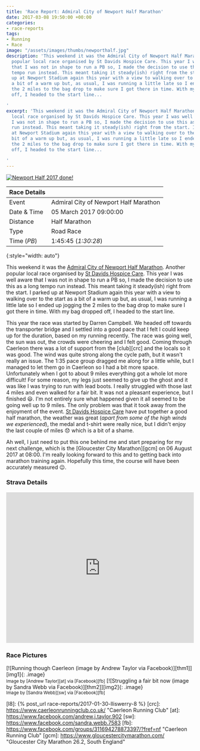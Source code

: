 ```yaml
---
title: 'Race Report: Admiral City of Newport Half Marathon'
date: 2017-03-08 19:50:00 +00:00
categories:
- race-reports
tags:
- Running
- Race
image: "/assets/images/thumbs/newporthalf.jpg"
description: 'This weekend it was the Admiral City of Newport Half Marathon. Another
  popular local race organised by St Davids Hospice Care. This year I was well aware
  that I was not in shape to run a PB so, I made the decision to use this as a long
  tempo run instead. This meant taking it steady(ish) right from the start. I parked
  up at Newport Stadium again this year with a view to walking over to the start as
  a bit of a warm up but, as usual, I was running a little late so I ended up jogging
  the 2 miles to the bag drop to make sure I got there in time. With my bag dropped
  off, I headed to the start line...

'
excerpt: 'This weekend it was the Admiral City of Newport Half Marathon. Another popular
  local race organised by St Davids Hospice Care. This year I was well aware that
  I was not in shape to run a PB so, I made the decision to use this as a long tempo
  run instead. This meant taking it steady(ish) right from the start. I parked up
  at Newport Stadium again this year with a view to walking over to the start as a
  bit of a warm up but, as usual, I was running a little late so I ended up jogging
  the 2 miles to the bag drop to make sure I got there in time. With my bag dropped
  off, I headed to the start line...

'
---
```


<div class='flickr image alignright'><span><a title='Newport Half 2017 done!' href='https://farm1.static.flickr.com/721/32478024624_e8a8c3b9a3_b.jpg' class='image'><img src='{{site.thumbs}}/newporthalf.jpg' alt='Newport Half 2017 done!' /></a><a title='View on Flickr' href='https://www.flickr.com/photos/richard-perry/32478024624/' class='flickrlink'> </a></span></div>

| Race Details |                                       |
|--------------|---------------------------------------|
| Event        | Admiral City of Newport Half Marathon |
| Date & Time  | 05 March 2017 09:00:00                |
| Distance     | Half Marathon                         |
| Type         | Road Race                             |
| Time (_PB_)  | 1:45:45 (_1:30:28_)                   |
{:style="width: auto"}

This weekend it was the [Admiral City of Newport Half Marathon][nhm]. Another popular local race
organised by [St Davids Hospice Care][sdhc]. This year I was well aware that I was not in shape to
run a PB so, I made the decision to use this as a long tempo run instead. This meant taking it
steady(ish) right from the start. I parked up at Newport Stadium again this year with a view to
walking over to the start as a bit of a warm up but, as usual, I was running a little late so I
ended up jogging the 2 miles to the bag drop to make sure I got there in time. With my bag dropped
off, I headed to the start line.

This year the race was started by Darren Campbell. We headed off towards the transporter bridge and
I settled into a good pace that I felt I could keep up for the duration, based on my running
recently. The race was going well, the sun was out, the crowds were cheering and I felt good. Coming
through Caerleon there was a lot of support from the [club][crc] and the locals so it was good. The
wind was quite strong along the cycle path, but it wasn't really an issue. The
1:35 pace group dragged me along for a little while, but I managed to let them go in Caerleon so I
had a bit more space. Unfortunately when I got to about 9 miles everything got a whole lot more
difficult! For some reason, my legs just seemed to give up the ghost and it was like I was trying to
run with lead boots. I really struggled with those last 4 miles and even walked for a fair bit. It
was not a pleasant experience, but I finished :smiley:. I'm not entirely sure what happened given it
all seemed to be going well up to 9 miles. The only problem was that it took away from the enjoyment
of the event. [St Davids Hospice Care][sdhc] have put together a good half marathon, the weather was
great (_apart from some of the high winds we experienced_), the medal and t-shirt were really nice,
but I didn't enjoy the last couple of miles :disappointed: which is a bit of a shame.

Ah well, I just need to put this one behind me and start preparing for my next challenge, which is
the [Gloucester City Marathon][gcm] on 06 August 2017 at 08:00. I'm really looking forward to this
and to getting back into marathon training again. Hopefully this time, the course will have been 
accurately measured :wink:.


### Strava Details

<iframe height='405' width='100%' frameborder='0' allowtransparency='true' scrolling='no'
  src='https://www.strava.com/activities/888368735/embed/4817a916bdaf46c57827e506890f182dfe781fe5'> </iframe>

### Race Pictures

<div class='flickr gallery aligncentre'>
<span markdown='1'>
[![Running though Caerleon (image by Andrew Taylor via Facebook)][thm1]][img1]{: .image}
<br /><small class='aligncentre' markdown='1'>Image by [Andrew Taylor][at] via [Facebook][fb]</small>
</span>
<span markdown='1'>
[![Struggling a fair bit now (image by Sandra Webb via Facebook)][thm2]][img2]{: .image}
<br /><small class='aligncentre' markdown='1'>Image by [Sandra Webb][sw] via [Facebook][fb]</small>
</span>
</div>

[sdhc]: http://stdavidshospicecare.org/ "St David&#039;s Hospice Care | St. David&#039;s provides hospice care to over 2000 people with cancer and other life-threatening illnesses"
[nhm]: http://cityofnewporthalfmarathon.com/ "Admiral City of Newport Half Marathon"
[l8]: {% post_url race-reports/2017-01-30-lliswerry-8 %}
[crc]: https://www.caerleonrunningclub.co.uk/ "Caerleon Running Club"
[at]: https://www.facebook.com/andrew.j.taylor.902
[sw]: https://www.facebook.com/sandra.webb.7583
[fb]: https://www.facebook.com/groups/311694278873397/?fref=nf "Caerleon Running Club"
[gcm]: https://www.gloucestercitymarathon.com/ "Gloucester City Marathon 26.2, South England"


[thm1]: {{site.thumbs}}/newporthalf-byAT.jpg
[img1]: {{site.images}}/newporthalf-byAT.jpg "Running though Caerleon (image by Andrew Taylor via Facebook)"
[thm2]: {{site.thumbs}}/newporthalf-bySW.jpg
[img2]: {{site.images}}/newporthalf-bySW.jpg "Struggling a fair bit now (image by Sandra Webb via Facebook)"